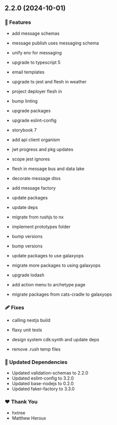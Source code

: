 ## 2.2.0 (2024-10-01)

### 🚀 Features

- add message schemas

- message publish uses messaging schema

- unify env for messaging

- upgrade to typescript 5

- email templates

- upgrade ts-jest and flesh in weather

- project deployer flesh in

- bump linting

- upgrade packages

- upgrade eslint-config

- storybook 7

- add api client organism

- jwt progress and pkg updates

- scope jest ignores

- flesh in message bus and data lake

- decorate message dtos

- add message factory

- update packages

- update deps

- migrate from rushjs to nx

- implement prototypes folder

- bump versions

- bump versions

- update packages to use galaxyops

- migrate more packages to using galaxyops

- upgrade lodash

- add action menu to archetype page

- migrate packages from cats-cradle to galaxyops

### 🩹 Fixes

- calling nestjs build

- flaxy unit tests

- design system cdk:synth and update deps

- remove .rush temp files

### 🧱 Updated Dependencies

- Updated validation-schemas to 2.2.0
- Updated eslint-config to 3.2.0
- Updated base-nodejs to 0.2.0
- Updated faker-factory to 3.3.0

### ❤️ Thank You

- hxtree
- Matthew Heroux
